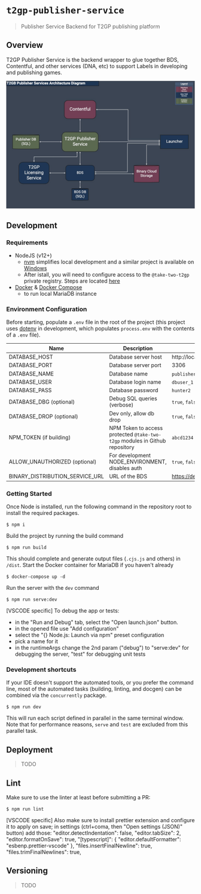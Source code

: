 # `t2gp-publisher-service`

> Publisher Service Backend for T2GP publishing platform

## Overview

T2GP Publisher Service is the backend wrapper to glue together BDS, Contentful, and other services (DNA, etc) to support Labels in developing and publishing games.

![](docs/architecture_diagram.jpg)

## Development

### Requirements

- NodeJS (v12+)
  - [nvm](https://github.com/nvm-sh/nvm) simplifies local development and a similar project is available on [Windows](https://github.com/coreybutler/nvm-windows)
  - After istall, you will need to configure access to the `@take-two-t2gp` private registry. Steps are located [here](https://hub.gametools.dev/display/TGP/T2GP+Engineering+Getting+Started)
- [Docker](https://www.docker.com/) & [Docker Compose](https://docs.docker.com/compose/)
  - to run local MariaDB instance

### Environment Configuration

Before starting, populate a `.env` file in the root of the project (this project uses [dotenv](https://www.npmjs.com/package/dotenv) in development, which populates `process.env` with the contents of a `.env` file).

| Name                            | Description                                                                 | Example                  |
| --------------------------------| --------------------------------------------------------------------------- | ------------------------ |
| DATABASE_HOST                   | Database server host                                                        | http://localhost         |
| DATABASE_PORT                   | Database server port                                                        | 3306                     |
| DATABASE_NAME                   | Database name                                                               | `publisher_services_dev` |
| DATABASE_USER                   | Database login name                                                         | `dbuser_1`               |
| DATABASE_PASS                   | Database password                                                           | `hunter2`                |
| DATABASE_DBG (optional)         | Debug SQL queries (verbose)                                                 | `true`, `false`          |
| DATABASE_DROP (optional)        | Dev only, allow db drop                                                     | `true`, `false`          |
| NPM_TOKEN (if building)         | NPM Token to access protected `@take-two-t2gp` modules in Github repository | `abcd1234`               |
| ALLOW_UNAUTHORIZED (optional)   | For development NODE_ENVIRONMENT, disables auth                             | `true`, `false`          |
| BINARY_DISTRIBUTION_SERVICE_URL | URL of the BDS              |  https://dev.bds.api.2kcoretech.online/api/v1.0 |

### Getting Started

Once Node is installed, run the following command in the repository root to install the required packages.

    $ npm i

Build the project by running the build command

    $ npm run build

This should complete and generate output files (`.cjs.js` and others) in `/dist`. Start the Docker container for MariaDB if you haven't already

    $ docker-compose up -d

Run the server with the `dev` command

    $ npm run serve:dev

[VSCODE specific] To debug the app or tests:

- in the "Run and Debug" tab, select the "Open launch.json" button.
- in the opened file use "Add configuration"
- select the "{} Node.js: Launch via npm" preset configuration
- pick a name for it
- in the runtimeArgs change the 2nd param ("debug") to "serve:dev" for debugging the server, "test" for debugging unit tests

### Development shortcuts

If your IDE doesn't support the automated tools, or you prefer the command line, most of the automated tasks (building, linting, and docgen) can be combined via the `concurrently` package.

    $ npm run dev

This will run each script defined in parallel in the same terminal window. Note that for performance reasons, `serve` and `test` are excluded from this parallel task.

## Deployment

> TODO

## Lint

Make sure to use the linter at least before submitting a PR:

    $ npm run lint

[VSCODE specific] Also make sure to install prettier extension and configure it to apply on save; in settings (ctrl+coma, then "Open settings (JSON)" button) add those:
"editor.detectIndentation": false,
"editor.tabSize": 2,
"editor.formatOnSave": true,
"[typescript]": {
"editor.defaultFormatter": "esbenp.prettier-vscode"
},
"files.insertFinalNewline": true,
"files.trimFinalNewlines": true,

## Versioning

> TODO
